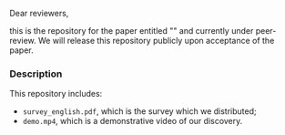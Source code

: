 Dear reviewers,

this is the repository for the paper entitled "" and currently under peer-review. We will release this repository publicly upon acceptance of the paper.

### Description

This repository includes:

* ``survey_english.pdf``, which is the survey which we distributed;
* ``demo.mp4``, which is a demonstrative video of our discovery.